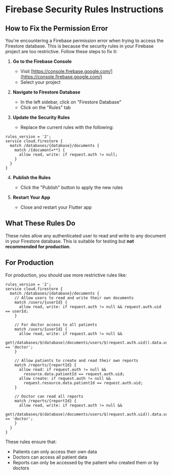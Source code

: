 # Firebase Security Rules Instructions

## How to Fix the Permission Error

You're encountering a Firebase permission error when trying to access the Firestore database. This is because the security rules in your Firebase project are too restrictive. Follow these steps to fix it:

1. **Go to the Firebase Console**
   - Visit [https://console.firebase.google.com/](https://console.firebase.google.com/)
   - Select your project

2. **Navigate to Firestore Database**
   - In the left sidebar, click on "Firestore Database"
   - Click on the "Rules" tab

3. **Update the Security Rules**
   - Replace the current rules with the following:

```
rules_version = '2';
service cloud.firestore {
  match /databases/{database}/documents {
    match /{document=**} {
      allow read, write: if request.auth != null;
    }
  }
}
```

4. **Publish the Rules**
   - Click the "Publish" button to apply the new rules

5. **Restart Your App**
   - Close and restart your Flutter app

## What These Rules Do

These rules allow any authenticated user to read and write to any document in your Firestore database. This is suitable for testing but **not recommended for production**. 

## For Production

For production, you should use more restrictive rules like:

```
rules_version = '2';
service cloud.firestore {
  match /databases/{database}/documents {
    // Allow users to read and write their own documents
    match /users/{userId} {
      allow read, write: if request.auth != null && request.auth.uid == userId;
    }
    
    // For doctor access to all patients
    match /users/{userId} {
      allow read, write: if request.auth != null && 
        get(/databases/$(database)/documents/users/$(request.auth.uid)).data.userType == 'doctor';
    }
    
    // Allow patients to create and read their own reports
    match /reports/{reportId} {
      allow read: if request.auth != null && 
        resource.data.patientId == request.auth.uid;
      allow create: if request.auth != null && 
        request.resource.data.patientId == request.auth.uid;
    }
    
    // Doctor can read all reports
    match /reports/{reportId} {
      allow read, write: if request.auth != null && 
        get(/databases/$(database)/documents/users/$(request.auth.uid)).data.userType == 'doctor';
    }
  }
}
```

These rules ensure that:
- Patients can only access their own data
- Doctors can access all patient data
- Reports can only be accessed by the patient who created them or by doctors 